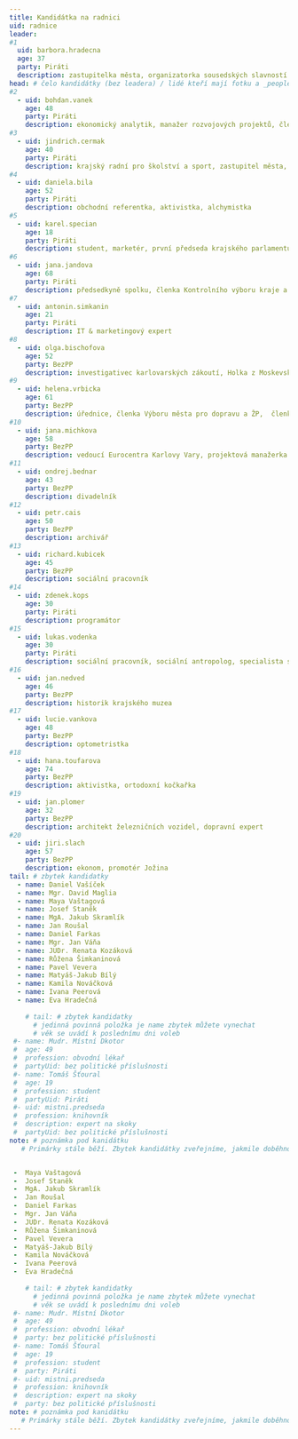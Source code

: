 ```yaml
---
title: Kandidátka na radnici
uid: radnice
leader:
#1
  uid: barbora.hradecna
  age: 37
  party: Piráti
  description: zastupitelka města, organizatorka sousedských slavností ČR, promoterka kulturních akci, kreativec # zobrazuje se v komunalni-volby
head: # čelo kandidátky (bez leadera) / lidé kteří mají fotku a _people/jmeno.md
#2
  - uid: bohdan.vanek
    age: 48
    party: Piráti
    description: ekonomický analytik, manažer rozvojových projektů, člen Finančního výboru kraje a města 
#3    
  - uid: jindrich.cermak
    age: 40
    party: Piráti
    description: krajský radní pro školství a sport, zastupitel města, politický analytik
#4    
  - uid: daniela.bila
    age: 52
    party: Piráti 
    description: obchodní referentka, aktivistka, alchymistka
#5    
  - uid: karel.specian
    age: 18
    party: Piráti 
    description: student, marketér, první předseda krajského parlamentu dětí a mládeže
#6    
  - uid: jana.jandova
    age: 68
    party: Piráti 
    description: předsedkyně spolku, členka Kontrolního výboru kraje a města, srdcařka
#7    
  - uid: antonin.simkanin
    age: 21
    party: Piráti 
    description: IT & marketingový expert
#8    
  - uid: olga.bischofova
    age: 52
    party: BezPP 
    description: investigativec karlovarských zákoutí, Holka z Moskevské
#9    
  - uid: helena.vrbicka
    age: 61
    party: BezPP 
    description: úřednice, členka Výboru města pro dopravu a ŽP,  členka krajského Výboru pro zdravotnictví
#10    
  - uid: jana.michkova
    age: 58
    party: BezPP 
    description: vedoucí Eurocentra Karlovy Vary, projektová manažerka
#11
  - uid: ondrej.bednar
    age: 43
    party: BezPP 
    description: divadelník
#12
  - uid: petr.cais
    age: 50
    party: BezPP 
    description: archivář
#13
  - uid: richard.kubicek
    age: 45
    party: BezPP 
    description: sociální pracovník
#14
  - uid: zdenek.kops
    age: 30
    party: Piráti
    description: programátor 
#15
  - uid: lukas.vodenka
    age: 30
    party: Piráti
    description: sociální pracovník, sociální antropolog, specialista služeb zákazníkům
#16
  - uid: jan.nedved
    age: 46
    party: BezPP
    description: historik krajského muzea
#17
  - uid: lucie.vankova
    age: 48
    party: BezPP
    description: optometristka
#18
  - uid: hana.toufarova
    age: 74
    party: BezPP
    description: aktivistka, ortodoxní kočkařka
#19
  - uid: jan.plomer
    age: 32
    party: BezPP
    description: architekt železničních vozidel, dopravní expert
#20
  - uid: jiri.slach
    age: 57
    party: BezPP
    description: ekonom, promotér Jožina
tail: # zbytek kandidatky
  - name: Daniel Vašíček
  - name: Mgr. David Maglia
  - name: Maya Vaštagová
  - name: Josef Staněk
  - name: MgA. Jakub Skramlík
  - name: Jan Roušal
  - name: Daniel Farkas
  - name: Mgr. Jan Váňa
  - name: JUDr. Renata Kozáková
  - name: Růžena Šimkaninová
  - name: Pavel Vevera
  - name: Matyáš-Jakub Bílý
  - name: Kamila Nováčková
  - name: Ivana Peerová
  - name: Eva Hradečná
    
    # tail: # zbytek kandidatky
      # jedinná povinná položka je name zbytek můžete vynechat
      # věk se uvádí k poslednímu dni voleb
 #- name: Mudr. Místní Dkotor
 #  age: 49
 #  profession: obvodní lékař
 #  partyUid: bez politické příslušnosti
 #- name: Tomáš Šťoural
 #  age: 19
 #  profession: student
 #  partyUid: Piráti
 #- uid: mistni.predseda
 #  profession: knihovník
 #  description: expert na skoky
 #  partyUid: bez politické příslušnosti
note: # poznámka pod kanidátku
   # Primárky stále běží. Zbytek kandidátky zveřejníme, jakmile doběhnou.


 -  Maya Vaštagová
 -  Josef Staněk
 -  MgA. Jakub Skramlík
 -  Jan Roušal
 -  Daniel Farkas
 -  Mgr. Jan Váňa
 -  JUDr. Renata Kozáková
 -  Růžena Šimkaninová
 -  Pavel Vevera
 -  Matyáš-Jakub Bílý
 -  Kamila Nováčková
 -  Ivana Peerová
 -  Eva Hradečná
    
    # tail: # zbytek kandidatky
      # jedinná povinná položka je name zbytek můžete vynechat
      # věk se uvádí k poslednímu dni voleb
 #- name: Mudr. Místní Dkotor
 #  age: 49
 #  profession: obvodní lékař
 #  party: bez politické příslušnosti
 #- name: Tomáš Šťoural
 #  age: 19
 #  profession: student
 #  party: Piráti
 #- uid: mistni.predseda
 #  profession: knihovník
 #  description: expert na skoky
 #  party: bez politické příslušnosti
note: # poznámka pod kanidátku
   # Primárky stále běží. Zbytek kandidátky zveřejníme, jakmile doběhnou.
---
```

